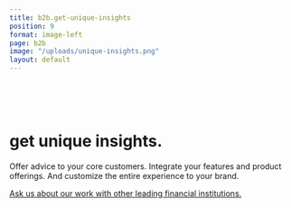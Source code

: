 ```yaml
---
title: b2b.get-unique-insights
position: 9
format: image-left
page: b2b
image: "/uploads/unique-insights.png"
layout: default
---
```


<br/><br/><br/>
# get unique insights.
Offer advice to your core customers. Integrate your features and product offerings. And customize the entire experience to your brand.

<a href="mailto:partnerships@plynty.com">Ask us about our work with other leading financial institutions.</a>
